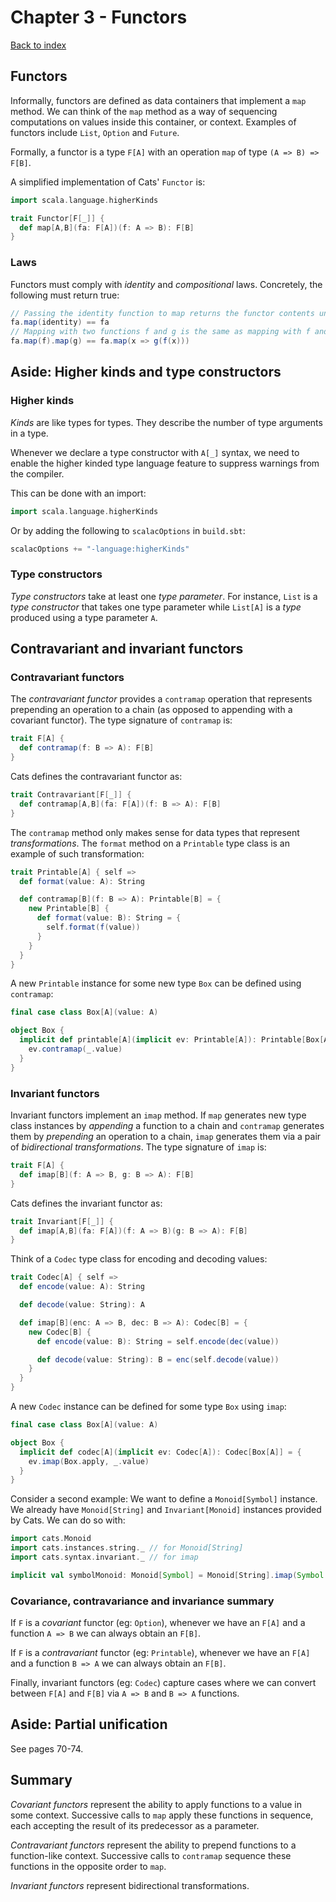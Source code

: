 # Chapter 3 - Functors
[Back to index](index.md)

## Functors
Informally, functors are defined as data containers that implement a `map` method. We can think of the `map` method as a way of sequencing computations on values inside this container, or context. Examples of functors include `List`, `Option` and `Future`.

Formally, a functor is a type `F[A]` with an operation `map` of type `(A => B) => F[B]`.

A simplified implementation of Cats' `Functor` is:

```scala
import scala.language.higherKinds

trait Functor[F[_]] {
  def map[A,B](fa: F[A])(f: A => B): F[B]
}
```

### Laws
Functors must comply with *identity* and *compositional* laws. Concretely, the following must return true:

```scala
// Passing the identity function to map returns the functor contents unchanged
fa.map(identity) == fa
// Mapping with two functions f and g is the same as mapping with f and then mapping with g
fa.map(f).map(g) == fa.map(x => g(f(x)))
```

## Aside: Higher kinds and type constructors

### Higher kinds
*Kinds* are like types for types. They describe the number of type arguments in a type.

Whenever we declare a type constructor with `A[_]` syntax, we need to enable the higher kinded type language feature to suppress warnings from the compiler.

This can be done with an import:

```scala
import scala.language.higherKinds
```

Or by adding the following to `scalacOptions` in `build.sbt`:

```scala
scalacOptions += "-language:higherKinds"
```

### Type constructors
*Type constructors* take at least one *type parameter*. For instance, `List` is a *type constructor* that takes one type parameter while `List[A]` is a *type* produced using a type parameter `A`.

## Contravariant and invariant functors

### Contravariant functors
The *contravariant functor* provides a `contramap` operation that represents prepending an operation to a chain (as opposed to appending with a covariant functor). The type signature of `contramap` is:

```scala
trait F[A] {
  def contramap(f: B => A): F[B]
}
```

Cats defines the contravariant functor as:

```scala
trait Contravariant[F[_]] {
  def contramap[A,B](fa: F[A])(f: B => A): F[B]
}
```

The `contramap` method only makes sense for data types that represent *transformations*. The `format` method on a `Printable` type class is an example of such transformation:

```scala
trait Printable[A] { self =>
  def format(value: A): String

  def contramap[B](f: B => A): Printable[B] = {
    new Printable[B] {
      def format(value: B): String = {
        self.format(f(value))
      }
    }
  }
}
```

A new `Printable` instance for some new type `Box` can be defined using `contramap`:

```scala
final case class Box[A](value: A)

object Box {
  implicit def printable[A](implicit ev: Printable[A]): Printable[Box[A]] = {
    ev.contramap(_.value)
  }
}
```

### Invariant functors
Invariant functors implement an `imap` method. If `map` generates new type class instances by *appending* a function to a chain and `contramap` generates them by *prepending* an operation to a chain, `imap` generates them via a pair of *bidirectional transformations*. The type signature of `imap` is:

```scala
trait F[A] {
  def imap[B](f: A => B, g: B => A): F[B]
}
```

Cats defines the invariant functor as:

```scala
trait Invariant[F[_]] {
  def imap[A,B](fa: F[A])(f: A => B)(g: B => A): F[B]
}
```

Think of a `Codec` type class for encoding and decoding values:

```scala
trait Codec[A] { self =>
  def encode(value: A): String

  def decode(value: String): A

  def imap[B](enc: A => B, dec: B => A): Codec[B] = {
    new Codec[B] {
      def encode(value: B): String = self.encode(dec(value))

      def decode(value: String): B = enc(self.decode(value))
    }
  }
}
```

A new `Codec` instance can be defined for some type `Box` using `imap`:

```scala
final case class Box[A](value: A)

object Box {
  implicit def codec[A](implicit ev: Codec[A]): Codec[Box[A]] = {
    ev.imap(Box.apply, _.value)
  }
}
```

Consider a second example: We want to define a `Monoid[Symbol]` instance. We already have `Monoid[String]` and `Invariant[Monoid]` instances provided by Cats. We can do so with:

```scala
import cats.Monoid
import cats.instances.string._ // for Monoid[String]
import cats.syntax.invariant._ // for imap

implicit val symbolMonoid: Monoid[Symbol] = Monoid[String].imap(Symbol.apply)(_.name)
```

### Covariance, contravariance and invariance summary
If `F` is a *covariant* functor (eg: `Option`), whenever we have an `F[A]` and a function `A => B` we can always obtain an `F[B]`.

If `F` is a *contravariant* functor (eg: `Printable`), whenever we have an `F[A]` and a function `B => A` we can always obtain an `F[B]`.

Finally, invariant functors (eg: `Codec`) capture cases where we can convert between `F[A]` and `F[B]` via `A => B` and `B => A` functions.

## Aside: Partial unification
See pages 70-74.

## Summary
*Covariant functors* represent the ability to apply functions to a value in some context. Successive calls to `map` apply these functions in sequence, each accepting the result of its
predecessor as a parameter.

*Contravariant functors* represent the ability to prepend functions to a function-like context. Successive calls to `contramap` sequence these functions in the opposite order to `map`.

*Invariant functors* represent bidirectional transformations.
